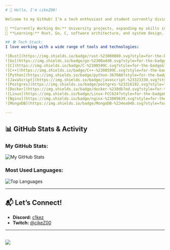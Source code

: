 ```yaml
---
# 👋 Hello, I'm cikeZ00!

Welcome to my GitHub! I’m a tech enthusiast and student currently diving into various programming languages and frameworks. I’m passionate about building useful, efficient software and learning new technologies along the way.

🔭 **Currently Working On:** University projects, expanding my skills in Rust, Go, and C.  
🌱 **Learning:** Rust, Go, C, software architecture, and system design.

## 🛠 Tech Stack:
I love working with a wide range of tools and technologies:

![Rust](https://img.shields.io/badge/rust-%23000000.svg?style=for-the-badge&logo=rust&logoColor=white) 
![Go](https://img.shields.io/badge/go-%2300add8.svg?style=for-the-badge&logo=go&logoColor=white)
![C](https://img.shields.io/badge/C-%2300599C.svg?style=for-the-badge&logo=c&logoColor=white) 
![C++](https://img.shields.io/badge/C++-%2300599C.svg?style=for-the-badge&logo=c%2B%2B&logoColor=white) 
![Python](https://img.shields.io/badge/python-3670A0?style=for-the-badge&logo=python&logoColor=ffdd54)
![JavaScript](https://img.shields.io/badge/javascript-%23323330.svg?style=for-the-badge&logo=javascript&logoColor=%23F7DF1E)  
![Postgres](https://img.shields.io/badge/postgres-%23316192.svg?style=for-the-badge&logo=postgresql&logoColor=white)  
![Docker](https://img.shields.io/badge/docker-%230db7ed.svg?style=for-the-badge&logo=docker&logoColor=white)  
![Linux](https://img.shields.io/badge/Linux-FCC624?style=for-the-badge&logo=linux&logoColor=black)  
![Nginx](https://img.shields.io/badge/nginx-%23009639.svg?style=for-the-badge&logo=nginx&logoColor=white)  
![MongoDB](https://img.shields.io/badge/MongoDB-%234ea94b.svg?style=for-the-badge&logo=mongodb&logoColor=white)  

---
```


## 📊 GitHub Stats & Activity

### My GitHub Stats:
![My GitHub Stats](https://github-readme-stats.vercel.app/api?username=cikeZ00&theme=dark&hide_border=true&include_all_commits=true&count_private=true)

### Most Used Languages:
![Top Languages](https://github-readme-stats.vercel.app/api/top-langs/?username=cikeZ00&theme=dark&hide_border=true&include_all_commits=true&count_private=true&layout=compact)

---

## 📬 Let’s Connect!
- **Discord:** [c1kez](https://discordapp.com/users/350765965278969860)
- **Twitch:** [@cikeZ00](https://twitch.tv/cikeZ00)

---

[![](https://visitcount.itsvg.in/api?id=cikeZ00&icon=0&color=5)](https://visitcount.itsvg.in)
---
